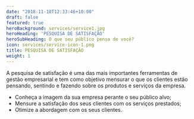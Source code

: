 ```yaml
---
date: "2018-11-18T12:33:46+10:00"
draft: false
featured: true
heroBackground: services/service1.jpg
heroHeading: 'PESQUISA DE SATISFAÇÃO'
heroSubHeading: O que seu público pensa de você?
icon: services/service-icon-1.png
title: PESQUISA DE SATISFAÇÃO
weight: 1
---
```


A pesquisa de satisfação é uma das mais importantes ferramentas de gestão empresarial e tem como objetivo mensurar o que os clientes estão pensando, sentindo e fazendo sobre os produtos e serviços da empresa.

- Conheça a imagem da sua empresa perante o seu público alvo;
- Mensure a satisfação dos seus clientes com os serviços prestados;
- Otimize a abordagem com os seus clientes.
